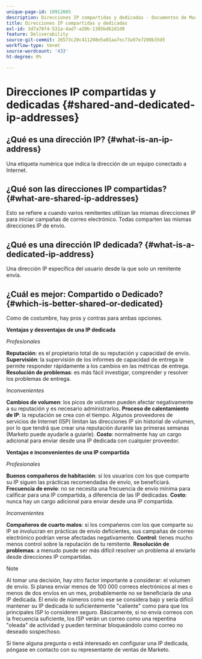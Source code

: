 ```yaml
---
unique-page-id: 10912085
description: Direcciones IP compartidas y dedicadas - Documentos de Marketo - Documentación del producto
title: Direcciones IP compartidas y dedicadas
exl-id: 3d7a78f4-531a-4ad7-a20b-1385bd62d1d9
feature: Deliverability
source-git-commit: 26573c20c411208e5a01aa7ec73a97e7208b35d5
workflow-type: tm+mt
source-wordcount: '433'
ht-degree: 0%

---
```


# Direcciones IP compartidas y dedicadas {#shared-and-dedicated-ip-addresses}

## ¿Qué es una dirección IP? {#what-is-an-ip-address}

Una etiqueta numérica que indica la dirección de un equipo conectado a Internet.

## ¿Qué son las direcciones IP compartidas? {#what-are-shared-ip-addresses}

Esto se refiere a cuando varios remitentes utilizan las mismas direcciones IP para iniciar campañas de correo electrónico. Todas comparten las mismas direcciones IP de envío.

## ¿Qué es una dirección IP dedicada? {#what-is-a-dedicated-ip-address}

Una dirección IP específica del usuario desde la que solo un remitente envía.

## ¿Cuál es mejor: Compartido o Dedicado? {#which-is-better-shared-or-dedicated}

Como de costumbre, hay pros y contras para ambas opciones.

**Ventajas y desventajas de una IP dedicada**

_Profesionales_

**Reputación**: es el propietario total de su reputación y capacidad de envío.
**Supervisión**: la supervisión de los informes de capacidad de entrega le permite responder rápidamente a los cambios en las métricas de entrega.
**Resolución de problemas**: es más fácil investigar, comprender y resolver los problemas de entrega.

_Inconvenientes_

**Cambios de volumen**: los picos de volumen pueden afectar negativamente a su reputación y es necesario administrarlos.
**Proceso de calentamiento de IP**: la reputación se crea con el tiempo. Algunos proveedores de servicios de Internet (ISP) limitan las direcciones IP sin historial de volumen, por lo que tendrá que crear una reputación durante las primeras semanas (Marketo puede ayudarle a guiarle).
**Costo**: normalmente hay un cargo adicional para enviar desde una IP dedicada con cualquier proveedor.

**Ventajas e inconvenientes de una IP compartida**

_Profesionales_

**Buenos compañeros de habitación**: si los usuarios con los que comparte su IP siguen las prácticas recomendadas de envío, se beneficiará.
**Frecuencia de envío**: no se necesita una frecuencia de envío mínima para calificar para una IP compartida, a diferencia de las IP dedicadas.
**Costo**: nunca hay un cargo adicional para enviar desde una IP compartida.

_Inconvenientes_

**Compañeros de cuarto malos**: si los compañeros con los que comparte su IP se involucran en prácticas de envío deficientes, sus campañas de correo electrónico podrían verse afectadas negativamente.
**Control**: tienes mucho menos control sobre la reputación de tu remitente.
**Resolución de problemas**: a menudo puede ser más difícil resolver un problema al enviarlo desde direcciones IP compartidas.

>[!NOTE]
>
>Al tomar una decisión, hay otro factor importante a considerar: el volumen de envío. Si planea enviar menos de 100 000 correos electrónicos al mes o menos de dos envíos en un mes, probablemente no se beneficiaría de una IP dedicada. El envío de números como ese se considera bajo y sería difícil mantener su IP dedicada lo suficientemente &quot;caliente&quot; como para que los principales ISP lo consideren seguro. Básicamente, si no envía correos con la frecuencia suficiente, los ISP verán un correo como una repentina &quot;oleada&quot; de actividad y pueden terminar bloqueándolo como correo no deseado sospechoso.

Si tiene alguna pregunta o está interesado en configurar una IP dedicada, póngase en contacto con su representante de ventas de Marketo.
